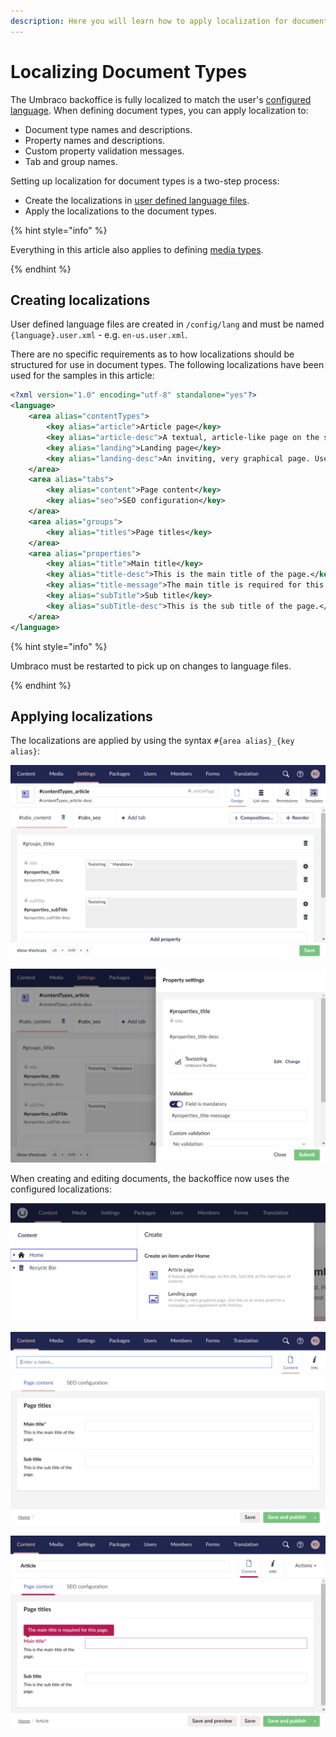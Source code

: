 ```yaml
---
description: Here you will learn how to apply localization for document types in Umbraco
---
```


# Localizing Document Types

The Umbraco backoffice is fully localized to match the user's [configured language](../users.md). When defining document types, you can apply localization to:

- Document type names and descriptions.
- Property names and descriptions.
- Custom property validation messages.
- Tab and group names.

Setting up localization for document types is a two-step process:

- Create the localizations in [user defined language files](../../../extending/language-files.md).
- Apply the localizations to the document types.

{% hint style="info" %}

Everything in this article also applies to defining [media types](../creating-media/README.md).

{% endhint %}

## Creating localizations

User defined language files are created in `/config/lang` and must be named `{language}.user.xml` - e.g. `en-us.user.xml`.

There are no specific requirements as to how localizations should be structured for use in document types. The following localizations have been used for the samples in this article:

```xml
<?xml version="1.0" encoding="utf-8" standalone="yes"?>
<language>
    <area alias="contentTypes">
        <key alias="article">Article page</key>
        <key alias="article-desc">A textual, article-like page on the site. Use this as the main type of content.</key>
        <key alias="landing">Landing page</key>
        <key alias="landing-desc">An inviting, very graphical page. Use this as an entry point for a campaign, and supplement with Articles.</key>
    </area>
    <area alias="tabs">
        <key alias="content">Page content</key>
        <key alias="seo">SEO configuration</key>
    </area>
    <area alias="groups">
        <key alias="titles">Page titles</key>
    </area>
    <area alias="properties">
        <key alias="title">Main title</key>
        <key alias="title-desc">This is the main title of the page.</key>
        <key alias="title-message">The main title is required for this page.</key>
        <key alias="subTitle">Sub title</key>
        <key alias="subTitle-desc">This is the sub title of the page.</key>
    </area>
</language>
```

{% hint style="info" %}

Umbraco must be restarted to pick up on changes to language files.

{% endhint %}

## Applying localizations

The localizations are applied by using the syntax `#{area alias}_{key alias}`:

![Applying localization to a document type](../images/localization-document-type-editor.png)

![Applying localization to a property](../images/localization-document-type-editor-validation.png)

When creating and editing documents, the backoffice now uses the configured localizations:

![Localized document creation dialog](../images/localization-document-editor-create.png)

![Localized document editing](../images/localization-document-editor.png)

![Localized property validation](../images/localization-document-editor-validation.png)
